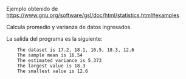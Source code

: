 Ejemplo obtenido de  https://www.gnu.org/software/gsl/doc/html/statistics.html#examples

Calcula promedio y varianza de datos ingresados.

La salida del programa es la siguiente:

		The dataset is 17.2, 18.1, 16.5, 18.3, 12.6
		The sample mean is 16.54
		The estimated variance is 5.373
		The largest value is 18.3
		The smallest value is 12.6

